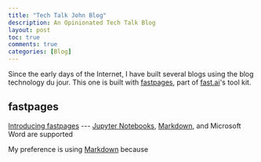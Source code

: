 ```yaml
---
title: "Tech Talk John Blog"
description: An Opinionated Tech Talk Blog
layout: post
toc: true
comments: true
categories: [Blog]
---
```


Since the early days of the Internet, I have built several blogs using the  blog technology du jour. This one is built with [fastpages](https://fastpages.fast.ai), part of [fast.ai](https://www.fast.ai/)'s tool kit. 

## fastpages

[Introducing fastpages](https://fastpages.fast.ai/fastpages/jupyter/2020/02/21/introducing-fastpages.html) --- [Jupyter Notebooks](https://jupyter.org/),  [Markdown](https://guides.github.com/features/mastering-markdown/), and Microsoft Word are supported

My preference is using [Markdown](https://guides.github.com/features/mastering-markdown/) because



